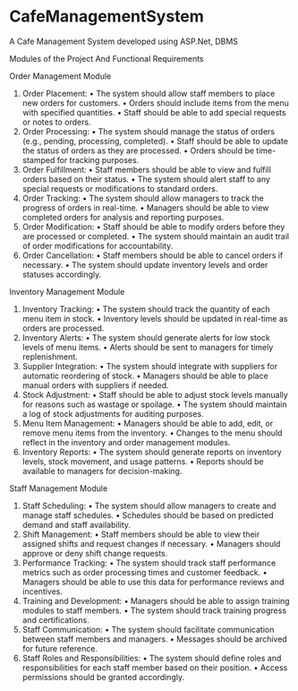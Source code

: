 # CafeManagementSystem
A Cafe Management System developed using ASP.Net, DBMS

Modules of the Project And Functional Requirements

Order Management Module

1.	Order Placement:
•	The system should allow staff members to place new orders for customers.
•	Orders should include items from the menu with specified quantities.
•	Staff should be able to add special requests or notes to orders.
2.	Order Processing:
•	The system should manage the status of orders (e.g., pending, processing, completed).
•	Staff should be able to update the status of orders as they are processed.
•	Orders should be time-stamped for tracking purposes.
3.	Order Fulfillment:
•	Staff members should be able to view and fulfill orders based on their status.
•	The system should alert staff to any special requests or modifications to standard orders.
4.	Order Tracking:
•	The system should allow managers to track the progress of orders in real-time.
•	Managers should be able to view completed orders for analysis and reporting purposes.
5.	Order Modification:
•	Staff should be able to modify orders before they are processed or completed.
•	The system should maintain an audit trail of order modifications for accountability.
6.	Order Cancellation:
•	Staff members should be able to cancel orders if necessary.
•	The system should update inventory levels and order statuses accordingly.

Inventory Management Module

1.	Inventory Tracking:
•	The system should track the quantity of each menu item in stock.
•	Inventory levels should be updated in real-time as orders are processed.
2.	Inventory Alerts:
•	The system should generate alerts for low stock levels of menu items.
•	Alerts should be sent to managers for timely replenishment.
3.	Supplier Integration:
•	The system should integrate with suppliers for automatic reordering of stock.
•	Managers should be able to place manual orders with suppliers if needed.
4.	Stock Adjustment:
•	Staff should be able to adjust stock levels manually for reasons such as wastage or spoilage.
•	The system should maintain a log of stock adjustments for auditing purposes.
5.	Menu Item Management:
•	Managers should be able to add, edit, or remove menu items from the inventory.
•	Changes to the menu should reflect in the inventory and order management modules.
6.	Inventory Reports:
•	The system should generate reports on inventory levels, stock movement, and usage patterns.
•	Reports should be available to managers for decision-making.

Staff Management Module

1.	Staff Scheduling:
•	The system should allow managers to create and manage staff schedules.
•	Schedules should be based on predicted demand and staff availability.
2.	Shift Management:
•	Staff members should be able to view their assigned shifts and request changes if necessary.
•	Managers should approve or deny shift change requests.
3.	Performance Tracking:
•	The system should track staff performance metrics such as order processing times and customer feedback.
•	Managers should be able to use this data for performance reviews and incentives.
4.	Training and Development:
•	Managers should be able to assign training modules to staff members.
•	The system should track training progress and certifications.
5.	Staff Communication:
•	The system should facilitate communication between staff members and managers.
•	Messages should be archived for future reference.
6.	Staff Roles and Responsibilities:
•	The system should define roles and responsibilities for each staff member based on their position.
•	Access permissions should be granted accordingly.
